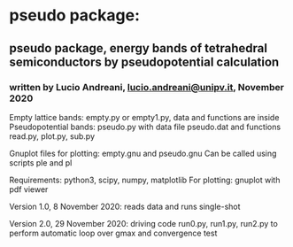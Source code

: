 # pseudo package:

## pseudo package, energy bands of tetrahedral semiconductors by pseudopotential calculation

### written by Lucio Andreani, lucio.andreani@unipv.it, November 2020

Empty lattice bands: empty.py or empty1.py, data and functions are inside
Pseudopotential bands: pseudo.py with data file pseudo.dat and functions read.py, plot.py, sub.py

Gnuplot files for plotting: empty.gnu and pseudo.gnu
Can be called using scripts ple and pl

Requirements: python3, scipy, numpy, matplotlib
For plotting: gnuplot with pdf viewer

Version 1.0, 8 November 2020: reads data and runs single-shot

Version 2.0, 29 November 2020: driving code run0.py, run1.py, run2.py to perform automatic loop over gmax and convergence test
